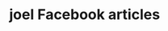 <html>
  <meta property="fb:pages" content="103298124884079" />
  <body>
    <h1>joel Facebook articles</h1>
    <p></p>
  </body>
  </html>
